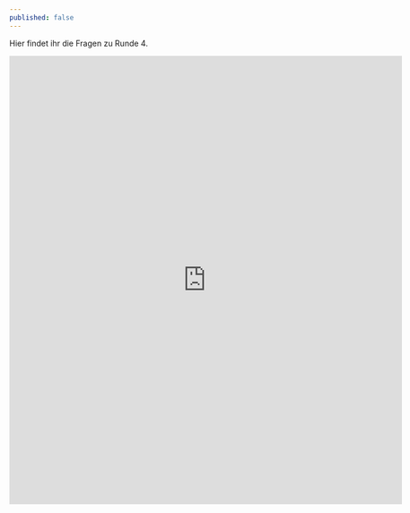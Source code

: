 ```yaml
---
published: false
---
```

Hier findet ihr die Fragen zu Runde 4.

<iframe src="https://forms.gle/yM992vk4JioQjam49" width="700" height="800" frameborder="0" marginheight="0" marginwidth="10"></iframe>
